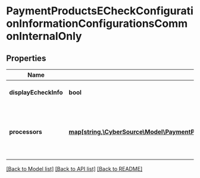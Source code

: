# PaymentProductsECheckConfigurationInformationConfigurationsCommonInternalOnly

## Properties
Name | Type | Description | Notes
------------ | ------------- | ------------- | -------------
**displayEcheckInfo** | **bool** | *NEW* Used by EBC UI always set to true | [optional] [default to true]
**processors** | [**map[string,\CyberSource\Model\PaymentProductsECheckConfigurationInformationConfigurationsCommonInternalOnlyProcessors]**](PaymentProductsECheckConfigurationInformationConfigurationsCommonInternalOnlyProcessors.md) | *NEW* Payment Processing connection used to support eCheck, aka ACH, payment methods. Example * \&quot;bofaach\&quot; * \&quot;wellsfargoach\&quot; | [optional] 

[[Back to Model list]](../README.md#documentation-for-models) [[Back to API list]](../README.md#documentation-for-api-endpoints) [[Back to README]](../README.md)


